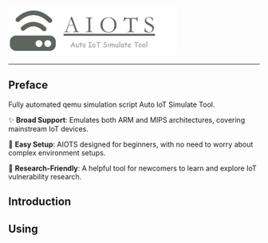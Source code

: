 

<img src="pic/image-20240913225517878.png" alt="image-20240913225517878" style="zoom: 33%;" />

---

## Preface

Fully automated qemu simulation script Auto IoT Simulate Tool.

✨ **Broad Support**: Emulates both ARM and MIPS architectures, covering mainstream IoT devices.

👋 **Easy Setup**: AIOTS designed for beginners, with no need to worry about complex environment setups.

🎉 **Research-Friendly**: A helpful tool for newcomers to learn and explore IoT vulnerability research.



## Introduction



## Using



